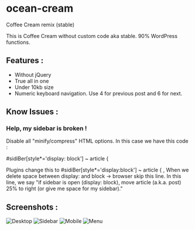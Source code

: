 # ocean-cream
Coffee Cream remix (stable)

This is Coffee Cream without custom code aka stable. 90% WordPress functions. 

## Features :

- Without jQuery
- True all in one
- Under 10kb size
- Numeric keyboard navigation. Use 4 for previous post and 6 for next. 

## Know Issues :

### Help, my sidebar is broken !

Disable all "minify/compress" HTML options. In this case we have this code :

#sidiBer[style*='display: block'] ~ article {

Plugins change this to #sidiBer[style*='display:block'] ~ article { ,
When we delete space between display: and block → browser skip this line.
In this line, we say "if sidebar is open (display: block), move article (a.k.a. post) 25% to right (or give me space for my sidebar)."

## Screenshots :

![Desktop](https://imgur.com/89yjw8Tl.png "Desktop")
![Sidebar](https://imgur.com/mOiRHiCl.png "Sidebar")
![Mobile](https://i.imgur.com/8v4i4jx.png  "Mobile")
![Menu](https://i.imgur.com/Vat2xVy.png    "Menu")
